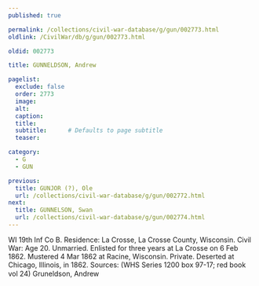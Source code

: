 ```yaml
---
published: true

permalink: /collections/civil-war-database/g/gun/002773.html
oldlink: /CivilWar/db/g/gun/002773.html

oldid: 002773

title: GUNNELDSON, Andrew

pagelist:
  exclude: false
  order: 2773
  image: 
  alt:
  caption:
  title:
  subtitle:      # Defaults to page subtitle
  teaser:

category: 
  - G 
  - GUN

previous:
  title: GUNJOR (?), Ole
  url: /collections/civil-war-database/g/gun/002772.html  
next:
  title: GUNNELSON, Swan
  url: /collections/civil-war-database/g/gun/002774.html   
---
```

WI 19th Inf Co B. Residence: La Crosse, La Crosse County, Wisconsin. Civil War: Age 20. Unmarried. Enlisted for three years at La Crosse on 6 Feb 1862. Mustered 4 Mar 1862 at Racine, Wisconsin. Private. Deserted at Chicago, Illinois, in 1862. Sources: (WHS Series 1200 box 97-17; red book vol 24) &#147;Gruneldson, Andrew&#148;